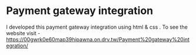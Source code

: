 # Payment gateway integration
I developed this payment gateway integration using html & css . To see the website visit - https://00gwrk0e60map39hipawna.on.drv.tw/Payment%20gateway%20integration/
